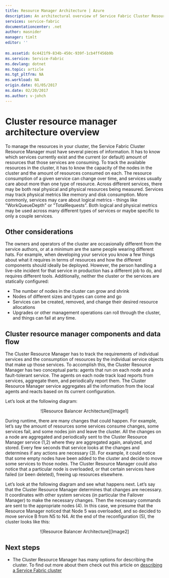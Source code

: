 ```yaml
---
title: Resource Manager Architecture | Azure
description: An architectural overview of Service Fabric Cluster Resource Manager.
services: service-fabric
documentationcenter: .net
author: masnider
manager: timlt
editor: ''

ms.assetid: 6c4421f9-834b-450c-939f-1cb4ff456b9b
ms.service: Service-Fabric
ms.devlang: dotnet
ms.topic: article
ms.tgt_pltfrm: NA
ms.workload: NA
origin.date: 01/05/2017
ms.date: 02/20/2017
ms.author: v-johch
---
```


# Cluster resource manager architecture overview
To manage the resources in your cluster, the Service Fabric Cluster Resource Manager must have several pieces of information. It has to know which services currently exist and the current (or default) amount of resources that those services are consuming. To track the available resources in the cluster, it has to know the capacity of the nodes in the cluster and the amount of resources consumed on each. The resource consumption of a given service can change over time, and services usually care about more than one type of resource. Across different services, there may be both real physical and physical resources being measured. Services may track physical metrics like memory and disk consumption. More commonly, services may care about logical metrics - things like "WorkQueueDepth" or "TotalRequests". Both logical and physical metrics may be used across many different types of services or maybe specific to only a couple services.

## Other considerations
The owners and operators of the cluster are occasionally different from the service authors, or at a minimum are the same people wearing different hats. For example, when developing your service you know a few things about what it requires in terms of resources and how the different components should ideally be deployed. However, the person handling a live-site incident for that service in production has a different job to do, and requires different tools. Additionally, neither the cluster or the services are statically configured:

* The number of nodes in the cluster can grow and shrink
* Nodes of different sizes and types can come and go
* Services can be created, removed, and change their desired resource allocations
* Upgrades or other management operations can roll through the cluster, and things can fail at any time.

## Cluster resource manager components and data flow
The Cluster Resource Manager has to track the requirements of individual services and the consumption of resources by the individual service objects that make up those services. To accomplish this, the Cluster Resource Manager has two conceptual parts: agents that run on each node and a fault-tolerant service. The agents on each node track load reports from services, aggregate them, and periodically report them. The Cluster Resource Manager service aggregates all the information from the local agents and reacts based on its current configuration.

Let’s look at the following diagram:

<center>
![Resource Balancer Architecture][Image1]
</center>

During runtime, there are many changes that could happen. For example, let’s say the amount of resources some services consume changes, some services fail, and some nodes join and leave the cluster. All the changes on a node are aggregated and periodically sent to the Cluster Resource Manager service (1,2) where they are aggregated again, analyzed, and stored. Every few seconds that service looks at the changes and determines if any actions are necessary (3). For example, it could notice that some empty nodes have been added to the cluster and decide to move some services to those nodes. The Cluster Resource Manager could also notice that a particular node is overloaded, or that certain services have failed (or been deleted), freeing up resources elsewhere.

Let’s look at the following diagram and see what happens next. Let’s say that the Cluster Resource Manager determines that changes are necessary. It coordinates with other system services (in particular the Failover Manager) to make the necessary changes. Then the necessary commands are sent to the appropriate nodes (4). In this case, we presume that the Resource Manager noticed that Node 5 was overloaded, and so decided to move service B from N5 to N4. At the end of the reconfiguration (5), the cluster looks like this:

<center>
![Resource Balancer Architecture][Image2]
</center>

## Next steps
- The Cluster Resource Manager has many options for describing the cluster. To find out more about them check out this article on [describing a Service Fabric cluster](./service-fabric-cluster-resource-manager-cluster-description.md)

[Image1]:./media/service-fabric-cluster-resource-manager-architecture/Service-Fabric-Resource-Manager-Architecture-Activity-1.png
[Image2]:./media/service-fabric-cluster-resource-manager-architecture/Service-Fabric-Resource-Manager-Architecture-Activity-2.png